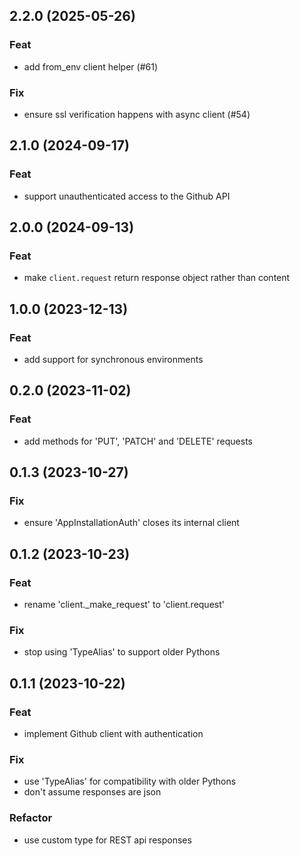 ## 2.2.0 (2025-05-26)

### Feat

- add from_env client helper (#61)

### Fix

- ensure ssl verification happens with async client (#54)

## 2.1.0 (2024-09-17)

### Feat

- support unauthenticated access to the Github API

## 2.0.0 (2024-09-13)

### Feat

- make `client.request` return response object rather than content

## 1.0.0 (2023-12-13)

### Feat

- add support for synchronous environments

## 0.2.0 (2023-11-02)

### Feat

- add methods for 'PUT', 'PATCH' and 'DELETE' requests

## 0.1.3 (2023-10-27)

### Fix

- ensure 'AppInstallationAuth' closes its internal client

## 0.1.2 (2023-10-23)

### Feat

- rename 'client._make_request' to 'client.request'

### Fix

- stop using 'TypeAlias' to support older Pythons

## 0.1.1 (2023-10-22)

### Feat

- implement Github client with authentication

### Fix

- use 'TypeAlias' for compatibility with older Pythons
- don't assume responses are json

### Refactor

- use custom type for REST api responses
